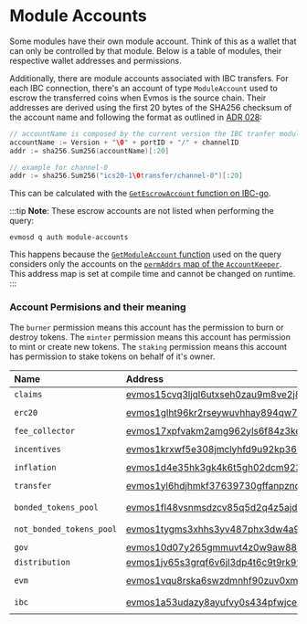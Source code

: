 # Module Accounts

Some modules have their own module account. Think of this as a wallet that can only be controlled by that module.
Below is a table of modules, their respective wallet addresses and permissions.

Additionally, there are module accounts associated with IBC transfers.
For each IBC connection, there's an account of type `ModuleAccount` used to escrow the transferred coins when Evmos is the source chain.
Their addresses are derived using the first 20 bytes of the SHA256 checksum of the account name and following the format as outlined in [ADR 028](https://github.com/cosmos/cosmos-sdk/blob/master/docs/architecture/adr-028-public-key-addresses.md):

```go
// accountName is composed by the current version the IBC tranfer module supports (in this case, ics20-1), the portID (transfer) and the channelID
accountName := Version + "\0" + portID + "/" + channelID
addr := sha256.Sum256(accountName)[:20]

// example for channel-0
addr := sha256.Sum256("ics20-1\0transfer/channel-0")[:20]
```

This can be calculated with the [`GetEscrowAccount` function on IBC-go](https://github.com/cosmos/ibc-go/blob/c56f78905a5d2db01d867381d106c403fa9e5c4b/modules/apps/transfer/types/keys.go#L41-L55).

:::tip
**Note**: These escrow accounts are not listed when performing the query:

```shell
evmosd q auth module-accounts
```

This happens because the [`GetModuleAccount` function](https://github.com/cosmos/cosmos-sdk/blob/74d7a0dfcd9f47d8a507205f82c264a269ef0612/x/auth/keeper/keeper.go#L194-L224) used on the query considers only the accounts on the [`permAddrs` map of the `AccountKeeper`](https://github.com/cosmos/cosmos-sdk/blob/74d7a0dfcd9f47d8a507205f82c264a269ef0612/x/auth/keeper/keeper.go#L54-L68).
This address map is set at compile time and cannot be changed on runtime.
:::

### Account Permisions and their meaning

The `burner` permission means this account has the permission to burn or destroy tokens.
The `minter` permission means this account has permission to mint or create new tokens.
The `staking` permission means this account has permission to stake tokens on behalf of it's owner.

| Name                    | Address                                             | Permissions        |
| :---------------------- | :-------------------------------------------------- | :----------------- |
| `claims`                | [evmos15cvq3ljql6utxseh0zau9m8ve2j8erz89m5wkz](https://www.mintscan.io/evmos/account/evmos15cvq3ljql6utxseh0zau9m8ve2j8erz89m5wkz)   | `none`             |
| `erc20`                 | [evmos1glht96kr2rseywuvhhay894qw7ekuc4qg9z5nw](https://www.mintscan.io/evmos/account/evmos1glht96kr2rseywuvhhay894qw7ekuc4qg9z5nw)   | `minter` `burner`  |
| `fee_collector`         | [evmos17xpfvakm2amg962yls6f84z3kell8c5ljcjw34](https://www.mintscan.io/evmos/account/evmos17xpfvakm2amg962yls6f84z3kell8c5ljcjw34)   | `none`             |
| `incentives`            | [evmos1krxwf5e308jmclyhfd9u92kp369l083wn67k4q](https://www.mintscan.io/evmos/account/evmos1krxwf5e308jmclyhfd9u92kp369l083wn67k4q)   | `minter` `burner`  |
| `inflation`             | [evmos1d4e35hk3gk4k6t5gh02dcm923z8ck86qygxf38](https://www.mintscan.io/evmos/account/evmos1d4e35hk3gk4k6t5gh02dcm923z8ck86qygxf38)   | `minter`           |
| `transfer`              | [evmos1yl6hdjhmkf37639730gffanpzndzdpmhv788dt](https://www.mintscan.io/evmos/account/evmos1yl6hdjhmkf37639730gffanpzndzdpmhv788dt)   | `minter` `burner`  |
| `bonded_tokens_pool`    | [evmos1fl48vsnmsdzcv85q5d2q4z5ajdha8yu3h6cprl](https://www.mintscan.io/evmos/account/evmos1fl48vsnmsdzcv85q5d2q4z5ajdha8yu3h6cprl)   | `burner` `staking` |
| `not_bonded_tokens_pool`| [evmos1tygms3xhhs3yv487phx3dw4a95jn7t7lr6ys4t](https://www.mintscan.io/evmos/account/evmos1tygms3xhhs3yv487phx3dw4a95jn7t7lr6ys4t)   | `burner` `staking` |
| `gov`                   | [evmos10d07y265gmmuvt4z0w9aw880jnsr700jcrztvm](https://www.mintscan.io/evmos/account/evmos10d07y265gmmuvt4z0w9aw880jnsr700jcrztvm)   | `burner`           |
| `distribution`          | [evmos1jv65s3grqf6v6jl3dp4t6c9t9rk99cd8974jnh](https://www.mintscan.io/evmos/account/evmos1jv65s3grqf6v6jl3dp4t6c9t9rk99cd8974jnh)   | `none`             |
| `evm`                   | [evmos1vqu8rska6swzdmnhf90zuv0xmelej4lq0n56wq](https://www.mintscan.io/evmos/account/evmos1vqu8rska6swzdmnhf90zuv0xmelej4lq0n56wq)   | `minter` `burner`  |
| `ibc`                   | [evmos1a53udazy8ayufvy0s434pfwjcedzqv345dnt3x](https://www.mintscan.io/evmos/account/evmos1a53udazy8ayufvy0s434pfwjcedzqv345dnt3x)   | `minter` `burner`  |